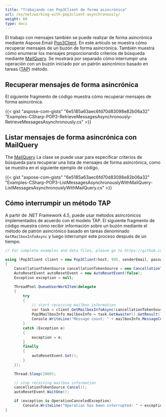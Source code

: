 ```yaml
---
title: "Trabajando con Pop3Client de forma asincrónica"
url: /es/net/working-with-pop3client-asynchronously/
weight: 60
type: docs
---
```



El trabajo con mensajes también se puede realizar de forma asincrónica mediante Aspose.Email [Pop3Client](https://reference.aspose.com/email/net/aspose.email.clients.pop3/pop3client/). En este artículo se muestra cómo recuperar mensajes de un buzón de forma asincrónica. También muestra cómo enumerar los mensajes proporcionando criterios de búsqueda mediante [MailQuery](https://reference.aspose.com/email/net/aspose.email.tools.search/mailquery/). Se mostrará por separado cómo interrumpir una operación con un buzón iniciado por un patrón asincrónico basado en tareas ([TAP](https://learn.microsoft.com/en-us/dotnet/standard/asynchronous-programming-patterns/task-based-asynchronous-pattern-tap)) método.

## **Recuperar mensajes de forma asincrónica**

El siguiente fragmento de código muestra cómo recuperar mensajes de forma asincrónica.

{{< gist "aspose-com-gists" "6e5185a63aec6fd70d83098e82b06a32" "Examples-CSharp-POP3-RetrieveMessagesAsynchronously-RetrieveMessagesAsynchronously.cs" >}}

## **Listar mensajes de forma asincrónica con MailQuery**

The [MailQuery](https://reference.aspose.com/email/net/aspose.email.tools.search/mailquery/) La clase se puede usar para especificar criterios de búsqueda para recuperar una lista de mensajes de forma asincrónica, como se muestra en el siguiente ejemplo de código.

{{< gist "aspose-com-gists" "6e5185a63aec6fd70d83098e82b06a32" "Examples-CSharp-POP3-ListMessagesAsynchronouslyWithMailQuery-ListMessagesAsynchronouslyWithMailQuery.cs" >}}

## **Cómo interrumpir un método TAP**

A partir de .NET Framework 4.5, puede usar métodos asincrónicos implementados de acuerdo con el modelo TAP. El siguiente fragmento de código muestra cómo recibir información sobre un buzón mediante el método de patrón asincrónico basado en tareas denominado `GetMailboxInfoAsync` y luego interrumpir este proceso después de un tiempo.

```csharp
// For complete examples and data files, please go to https://github.com/aspose-email/Aspose.Email-for-.NET

using (Pop3Client client = new Pop3Client(host, 995, senderEmail, password, SecurityOptions.Auto))
{
    CancellationTokenSource cancellationTokenSource = new CancellationTokenSource();
    AutoResetEvent autoResetEvent = new AutoResetEvent(false);
    Exception exception = null;

    ThreadPool.QueueUserWorkItem(delegate
    {
        try
        {
            // start receiving mailbox information
            var task = client.GetMailboxInfoAsync(cancellationTokenSource.Token);
            Pop3MailboxInfo mailboxInfo = task.GetAwaiter().GetResult();
            Console.WriteLine("Message count: " + mailboxInfo.MessageCount);
        }
        catch (Exception e)
        {
            exception = e;
        }
        finally
        {
            autoResetEvent.Set();
        }
    });

    Thread.Sleep(2000);

    // stop receiving mailbox information
    cancellationTokenSource.Cancel();
    autoResetEvent.WaitOne();

    if (exception is OperationCanceledException)
        Console.WriteLine("Operation has been interrupted: " + exception.Message);
}
```
